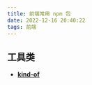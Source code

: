 ```yaml
---
title: 前端常用 npm 包
date: 2022-12-16 20:40:22
tags: 前端
---
```


## 工具类

- [**kind-of**](https://github.com/jonschlinkert/kind-of)
